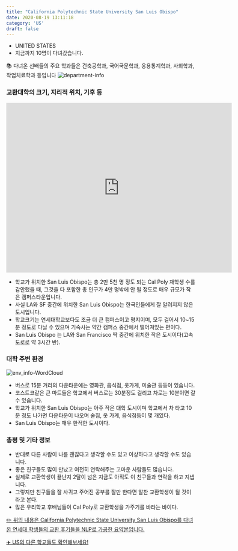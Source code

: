 ```yaml
---
title: "California Polytechnic State University San Luis Obispo"
date: 2020-08-19 13:11:18
category: 'US'
draft: false
---
```



* UNITED STATES
* 지금까지 10명이 다녀갔습니다. 

📚 다녀온 선배들의 주요 학과들은 건축공학과, 국어국문학과, 응용통계학과, 사회학과, 작업치료학과 등입니다
![department-info](../plots/US000020.png)
### 교환대학의 크기, 지리적 위치, 기후 등
<iframe
width="600"
height="450"
frameborder="0" style="border:0"
src="https://www.google.com/maps/embed/v1/place?key=AIzaSyC9e1AME-pVmWC4hBpFdu5S4dKzyepa3HQ&q=California+Polytechnic+State+University+San+Luis+Obispo&center=35.3050053,-120.6624942&zoom=14" allowfullscreen>
</iframe>

* 학교가 위치한 San Luis Obispo는 총 2만 5천 명 정도 되는 Cal Poly 재학생 수를 감안했을 때, 그것을 다 포함한 총 인구가 4만 명밖에 안 될 정도로 매우 규모가 작은 캠퍼스타운입니다.
* 사실 LA와 SF 중간에 위치한 San Luis Obispo는 한국인들에게 잘 알려지지 않은 도시입니다.
* 학교크기는 연세대학교보다도 조금 더 큰 캠퍼스이고 평지이며, 모두 걸어서 10~15분 정도로 다닐 수 있으며 기숙사는 약간 캠퍼스 중간에서 떨어져있는 편이다.
* San Luis Obispo 는 LA와 San Francisco 딱 중간에 위치한 작은 도시이다(고속도로로 약 3시간 반).


### 대학 주변 환경

![env_info-WordCloud](../univ_wordclouds_okt/env_info/US000020_env_info_okt.png)

* 버스로 15분 거리의 다운타운에는 영화관, 음식점, 옷가게, 미술관 등등이 있습니다.
* 코스트코같은 큰 마트들은 학교에서 버스로는 30분정도 걸리고 차로는 10분이면 갈 수 있습니다.
* 학교가 위치한 San Luis Obispo는 아주 작은 대학 도시이며 학교에서 차 타고 10분 정도 나가면 다운타운이 나오며 술집, 옷 가게, 음식점등이 몇 개있다.
* San Luis Obispo는 매우 한적한 도시이다.


### 총평 및 기타 정보 

* 반대로 다른 사람이 나를 괜찮다고 생각할 수도 있고 이상하다고 생각할 수도 있습니다.
* 좋은 친구들도 많이 만났고 여전히 연락해주는 고마운 사람들도 많습니다.
* 실제로 교환학생이 끝난지 2달이 넘은 지금도 아직도 이 친구들과 연락을 하고 지냅니다.
* 그렇지만 친구들을 잘 사귀고 주어진 공부를 잘만 한다면 알찬 교환학생이 될 것이라고 본다.
* 많은 우리학교 후배님들이 Cal Poly로 교환학생을 가주기를 바라는 바이다.


[✏️ 위의 내용은 California Polytechnic State University San Luis Obispo를 다녀온 연세대 학생들의 교환 후기들을 NLP로 가공한 요약본입니다.](http://oia.yonsei.ac.kr/partner/expReport.asp?ucode=US000020&bgbn=A)

[✈️ US의 다른 학교들도 확인해보세요!](https://yonsei-exchange.netlify.app/?category=US)
